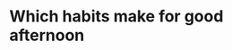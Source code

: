 # Which habits make for good afternoon
<!-- #p1 #Life -->

<!-- {BearID:D743C552-BB16-4548-B13E-FEEE56F54D0F-39852-000001DEC02B7CE3} -->
